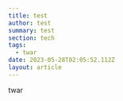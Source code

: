 ```yaml
---
title: test
author: test
summary: test
section: tech
tags:
  - twar
date: 2023-05-28T02:05:52.112Z
layout: article
---
```

t﻿war
